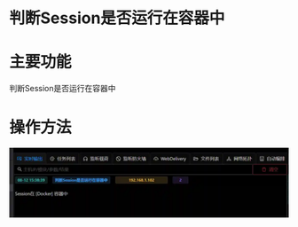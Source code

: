 # 判断Session是否运行在容器中

# 主要功能
判断Session是否运行在容器中

# 操作方法
![](img\Discovery_VirtualizationSandboxEvasion_CheckContainer\1.webp)



